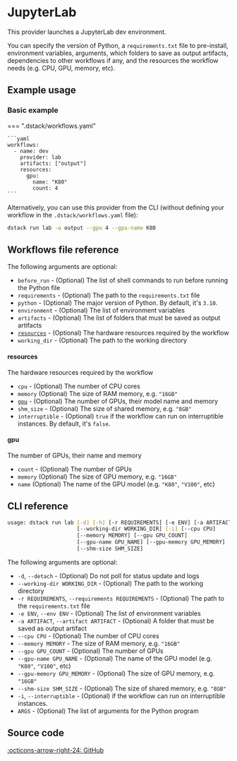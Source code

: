 # JupyterLab

This provider launches a JupyterLab dev environment. 

You can specify the version of Python, a `requirements.txt` file to pre-install,
environment variables, arguments, which folders to save as output artifacts, dependencies to
other workflows if any, and the resources the workflow needs (e.g. CPU, GPU, memory, etc).

## Example usage 

### Basic example

=== ".dstack/workflows.yaml"

    ```yaml
    workflows:
      - name: dev
        provider: lab
        artifacts: ["output"]
        resources:
          gpu:
            name: "K80"
            count: 4
    ```

Alternatively, you can use this provider from the CLI (without defining your workflow
in the `.dstack/workflows.yaml` file):

```bash
dstack run lab -a output --gpu 4 --gpu-name K80 
```

[//]: # (TODO: Environment variables)

[//]: # (TODO: Resources)

## Workflows file reference

The following arguments are optional:

- `before_run` - (Optional) The list of shell commands to run before running the Python file
- `requirements` - (Optional) The path to the `requirements.txt` file
- `python` - (Optional) The major version of Python. By default, it's `3.10`.
- `environment` - (Optional) The list of environment variables 
- `artifacts` - (Optional) The list of folders that must be saved as output artifacts
- [`resources`](#resources) - (Optional) The hardware resources required by the workflow
- `working_dir` - (Optional) The path to the working directory

#### resources

The hardware resources required by the workflow

- `cpu` - (Optional) The number of CPU cores
- `memory` (Optional) The size of RAM memory, e.g. `"16GB"`
- [`gpu`](#gpu) - (Optional) The number of GPUs, their model name and memory
- `shm_size` - (Optional) The size of shared memory, e.g. `"8GB"`
- `interruptible` - (Optional) `true` if the workflow can run on interruptible instances.
    By default, it's `false`.

#### gpu

The number of GPUs, their name and memory

- `count` - (Optional) The number of GPUs
- `memory` (Optional) The size of GPU memory, e.g. `"16GB"`
- `name` (Optional) The name of the GPU model (e.g. `"K80"`, `"V100"`, etc)

## CLI reference

```bash
usage: dstack run lab [-d] [-h] [-r REQUIREMENTS] [-e ENV] [-a ARTIFACT]
                      [--working-dir WORKING_DIR] [-i] [--cpu CPU]
                      [--memory MEMORY] [--gpu GPU_COUNT]
                      [--gpu-name GPU_NAME] [--gpu-memory GPU_MEMORY]
                      [--shm-size SHM_SIZE]
```

The following arguments are optional:

- `-d`, `--detach` - (Optional) Do not poll for status update and logs
- `--working-dir WORKING_DIR` - (Optional) The path to the working directory
- `-r REQUIREMENTS`, `--requirements REQUIREMENTS` - (Optional) The path to the `requirements.txt` file
- `-e ENV`, `--env ENV` - (Optional) The list of environment variables 
- `-a ARTIFACT`, `--artifact ARTIFACT` - (Optional) A folder that must be saved as output artifact
- `--cpu CPU` - (Optional) The number of CPU cores
- `--memory MEMORY` - The size of RAM memory, e.g. `"16GB"`
- `--gpu GPU_COUNT` - (Optional) The number of GPUs
- `--gpu-name GPU_NAME` - (Optional) The name of the GPU model (e.g. `"K80"`, `"V100"`, etc)
- `--gpu-memory GPU_MEMORY` - (Optional) The size of GPU memory, e.g. `"16GB"`
- `--shm-size SHM_SIZE` - (Optional) The size of shared memory, e.g. `"8GB"`
- `-i`, `--interruptible` - (Optional) if the workflow can run on interruptible instances.
- `ARGS` - (Optional) The list of arguments for the Python program

[//]: # (TODO: Add --dep argument)

## Source code

[:octicons-arrow-right-24: GitHub](https://github.com/dstackai/dstack/tree/master/src/dstack/providers/lab)